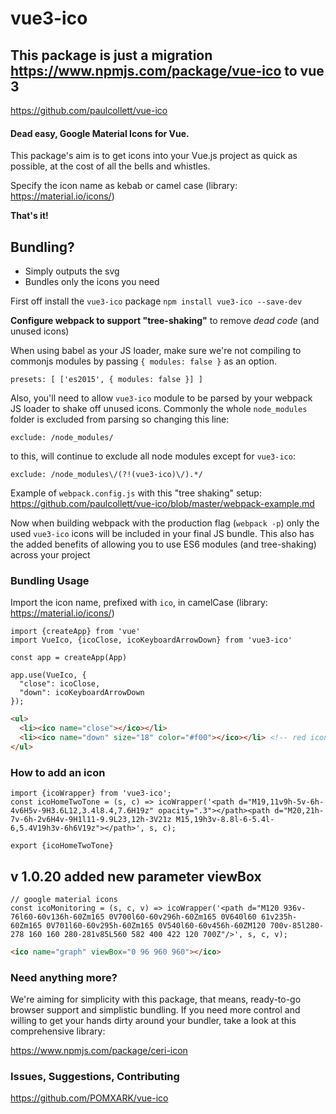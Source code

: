 # vue3-ico
## This package is just a migration https://www.npmjs.com/package/vue-ico to vue 3
https://github.com/paulcollett/vue-ico
#### Dead easy, Google Material Icons for Vue.

This package's aim is to get icons into your Vue.js project as quick as possible, at the cost of all the bells and whistles.

Specify the icon name as kebab or camel case
(library: https://material.io/icons/)

**That's it!**

## Bundling?

- Simply outputs the svg
- Bundles only the icons you need

First off install the `vue3-ico` package `npm install vue3-ico --save-dev`

**Configure webpack to support "tree-shaking"** to remove _dead code_ (and unused icons)

When using babel as your JS loader, make sure we're not compiling to commonjs modules by passing `{ modules: false }` as an option.
```JS
presets: [ ['es2015', { modules: false }] ]
```

Also, you'll need to allow `vue3-ico` module to be parsed by your webpack JS loader to shake off unused icons. Commonly the whole `node_modules` folder is excluded from parsing so changing this line:
```JS
exclude: /node_modules/
```
to this, will continue to exclude all node modules except for `vue3-ico`:
```JS
exclude: /node_modules\/(?!(vue3-ico)\/).*/
```
Example of `webpack.config.js` with this "tree shaking" setup:
https://github.com/paulcollett/vue-ico/blob/master/webpack-example.md

Now when building webpack with the production flag (`webpack -p`) only the used `vue3-ico` icons will be included in your final JS bundle. This also has the added benefits of allowing you to use ES6 modules (and tree-shaking) across your project

### Bundling Usage

Import the icon name, prefixed with `ico`, in camelCase (library: https://material.io/icons/)

```JS
import {createApp} from 'vue'
import VueIco, {icoClose, icoKeyboardArrowDown} from 'vue3-ico'

const app = createApp(App)

app.use(VueIco, {
  "close": icoClose,
  "down": icoKeyboardArrowDown
});
```

```HTML
<ul>
  <li><ico name="close"></ico></li>
  <li><ico name="down" size="18" color="#f00"></ico></li> <!-- red icon -->
</ul>
```

### How to add an icon

```JS
import {icoWrapper} from 'vue3-ico';
const icoHomeTwoTone = (s, c) => icoWrapper('<path d="M19,11v9h-5v-6h-4v6H5v-9H3.6L12,3.4l8.4,7.6H19z" opacity=".3"></path><path d="M20,21h-7v-6h-2v6H4v-9H1l11-9.9L23,12h-3V21z M15,19h3v-8.8l-6-5.4l-6,5.4V19h3v-6h6V19z"></path>', s, c);

export {icoHomeTwoTone}
```

## v 1.0.20 added new parameter viewBox
```JS
// google material icons
const icoMonitoring = (s, c, v) => icoWrapper('<path d="M120 936v-76l60-60v136h-60Zm165 0V700l60-60v296h-60Zm165 0V640l60 61v235h-60Zm165 0V701l60-60v295h-60Zm165 0V540l60-60v456h-60ZM120 700v-85l280-278 160 160 280-281v85L560 582 400 422 120 700Z"/>', s, c, v);
```

```HTML
<ico name="graph" viewBox="0 96 960 960"></ico>
```

### Need anything more?

We're aiming for simplicity with this package, that means, ready-to-go browser support and simplistic bundling. If you need more control and willing to get your hands dirty around your bundler, take a look at this comprehensive library:

https://www.npmjs.com/package/ceri-icon

### Issues, Suggestions, Contributing

https://github.com/POMXARK/vue-ico
